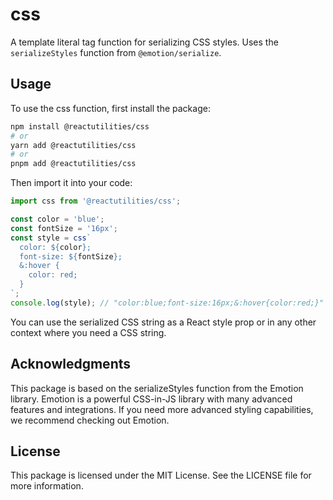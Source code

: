 # css

A template literal tag function for serializing CSS styles. Uses the `serializeStyles` function from `@emotion/serialize`.

## Usage

To use the css function, first install the package:

```bash
npm install @reactutilities/css
# or
yarn add @reactutilities/css
# or 
pnpm add @reactutilities/css
```

Then import it into your code:

```typescript
import css from '@reactutilities/css';

const color = 'blue';
const fontSize = '16px';
const style = css`
  color: ${color};
  font-size: ${fontSize};
  &:hover {
    color: red;
  }
`;
console.log(style); // "color:blue;font-size:16px;&:hover{color:red;}"
```

You can use the serialized CSS string as a React style prop or in any other context where you need a CSS string.

## Acknowledgments

This package is based on the serializeStyles function from the Emotion library. Emotion is a powerful CSS-in-JS library with many advanced features and integrations. If you need more advanced styling capabilities, we recommend checking out Emotion.

## License

This package is licensed under the MIT License. See the LICENSE file for more information.